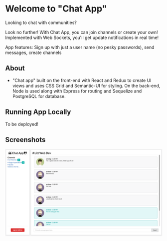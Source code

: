 # Welcome to "Chat App"

Looking to chat with communities?

Look no further! With Chat App, you can join channels or create your own! Implemented with Web Sockets, you'll get update notifications in real time!

App features: Sign up with just a user name (no pesky passwords), send messages, create channels

## About

- "Chat app" built on the front-end with React and Redux to create UI views and uses CSS Grid and Semantic-UI for styling. On the back-end, Node is used along with Express for routing and Sequelize and PostgreSQL for database.

## Running App Locally

To be deployed!

## Screenshots

![Preview - full app](/public/img/Chat-app-preview.png)
